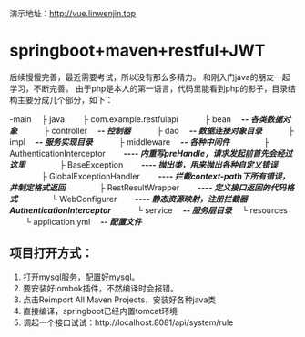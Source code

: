 演示地址：http://vue.linwenjin.top

# springboot+maven+restful+JWT
后续慢慢完善，最近需要考试，所以没有那么多精力。
和刚入门java的朋友一起学习，不断完善。
由于php是本人的第一语言，代码里能看到php的影子，目录结构主要分成几个部分，如下：

-main
&emsp;├ java
&emsp;&emsp;├ com.example.restfulapi
&emsp;&emsp;&emsp;├ bean           ***&emsp;-- 各类数据对象***
&emsp;&emsp;&emsp;├ controller     ***&emsp;-- 控制器***
&emsp;&emsp;&emsp;├ dao            ***&emsp;-- 数据连接对象目录***
&emsp;&emsp;&emsp;├ impl           ***&emsp;-- 服务实现目录***
&emsp;&emsp;&emsp;├ middleware     ***&emsp;-- 各种中间件***
&emsp;&emsp;&emsp;&emsp;├ AuthenticationInterceptor      ***&emsp;&emsp;---- 内重写preHandle，请求发起前首先会经过这里***
&emsp;&emsp;&emsp;&emsp;├ BaseException                  ***&emsp;&emsp;---- 抛出类，用来抛出各种自定义错误***
&emsp;&emsp;&emsp;&emsp;├ GlobalExceptionHandler         ***&emsp;&emsp;---- 拦截context-path下所有错误，并制定格式返回***
&emsp;&emsp;&emsp;&emsp;├ RestResultWrapper              ***&emsp;&emsp;---- 定义接口返回的代码格式***
&emsp;&emsp;&emsp;&emsp;└ WebConfigurer                  ***&emsp;&emsp;---- 静态资源映射，注册拦截器AuthenticationInterceptor***
&emsp;&emsp;&emsp;└ service                        ***&emsp;-- 服务层目录***
&emsp;└ resources
&emsp;&emsp;└ application.yml                  ***&emsp;-- 配置文件***


## 项目打开方式：
  1. 打开mysql服务，配置好mysql。
  2. 要安装好lombok插件，不然编译时会报错。
  3. 点击Reimport All Maven Projects，安装好各种java类
  4. 直接编译，springboot已经内置tomcat环境
  5. 调起一个接口试试：http://localhost:8081/api/system/rule
